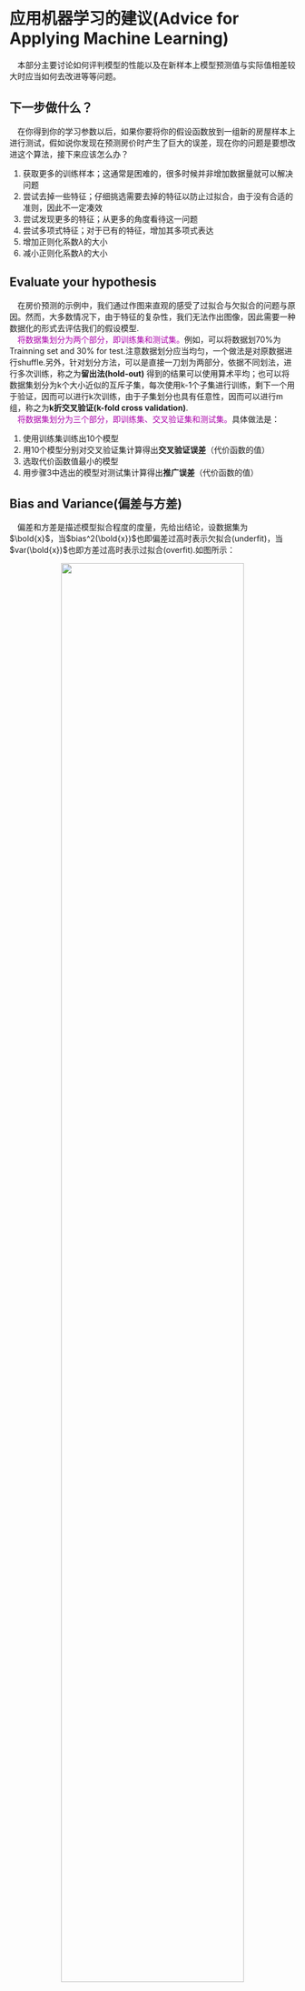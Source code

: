 # 应用机器学习的建议(Advice for Applying Machine Learning)  
&emsp;本部分主要讨论如何评判模型的性能以及在新样本上模型预测值与实际值相差较大时应当如何去改进等等问题。    

## 下一步做什么？
&emsp;在你得到你的学习参数以后，如果你要将你的假设函数放到一组新的房屋样本上进行测试，假如说你发现在预测房价时产生了巨大的误差，现在你的问题是要想改进这个算法，接下来应该怎么办？  
1. 获取更多的训练样本；这通常是困难的，很多时候并非增加数据量就可以解决问题  
2. 尝试去掉一些特征；仔细挑选需要去掉的特征以防止过拟合，由于没有合适的准则，因此不一定凑效  
3. 尝试发现更多的特征；从更多的角度看待这一问题  
4. 尝试多项式特征；对于已有的特征，增加其多项式表达  
5. 增加正则化系数$\lambda$的大小  
6. 减小正则化系数$\lambda$的大小  

## Evaluate your hypothesis
&emsp;在房价预测的示例中，我们通过作图来直观的感受了过拟合与欠拟合的问题与原因。然而，大多数情况下，由于特征的复杂性，我们无法作出图像，因此需要一种数据化的形式去评估我们的假设模型.<br> 
&emsp;<font color=#A0A>将数据集划分为两个部分，即训练集和测试集。</font>例如，可以将数据划70%为Trainning set and 30% for test.注意数据划分应当均匀，一个做法是对原数据进行shuffle.另外，针对划分方法，可以是直接一刀划为两部分，依据不同划法，进行多次训练，称之为**留出法(hold-out)** 得到的结果可以使用算术平均；也可以将数据集划分为k个大小近似的互斥子集，每次使用k-1个子集进行训练，剩下一个用于验证，因而可以进行k次训练，由于子集划分也具有任意性，因而可以进行m组，称之为**k折交叉验证(k-fold cross validation)**.<br> 
&emsp;<font color=#A0A>将数据集划分为三个部分，即训练集、交叉验证集和测试集。</font>具体做法是：
1. 使用训练集训练出10个模型
2. 用10个模型分别对交叉验证集计算得出**交叉验证误差**（代价函数的值）
3. 选取代价函数值最小的模型
4. 用步骤3中选出的模型对测试集计算得出**推广误差**（代价函数的值）

## Bias and Variance(偏差与方差)
&emsp;偏差和方差是描述模型拟合程度的度量，先给出结论，设数据集为$\bold{x}$，当$bias^2(\bold{x})$也即偏差过高时表示欠拟合(underfit)，当$var(\bold{x})$也即方差过高时表示过拟合(overfit).如图所示：
<div align=center><img src="http://www.ai-start.com/ml2014/images/20c6b0ba8375ca496b7557def6c00324.jpg" width=80%></div>

我们通常会通过将训练集和交叉验证集的代价函数误差与多项式的次数绘制在同一张图表上来帮助分析:  
<div align=center><img src="http://www.ai-start.com/ml2014/images/bca6906add60245bbc24d71e22f8b836.png" width=80%></div>

如图所示，横轴表示多项式特征的最高次数，随着幂次的增大，模型在训练集上的拟合程度越来越高，表现为训练误差不断减小，而交叉验证集误差则呈对勾状，表现为一开始误差较大随后不断下降至一个最低点随后又开始不断上升。可以得出，当训练集误差和交叉验证集误差均比较大时，模型欠拟合，偏差高了，需要更多的特征输入，单纯增加训练集大小效果很可能效果不大。而当训练集误差比较小但交叉验证集误差较大时，此时模型过拟合，方差高了，需要提高正则化系数或者减小多项式特征的幂次。

关于偏差与方差的含义或者定义，从西瓜书上了解到：**方差**是指在大小相同的不同训练集上预测值与预测期望值差的平方的期望：
<div align=center><img src="https://files.mdnice.com/user/35698/04bf40ee-4c4d-4dc3-bd44-58e6ba2f4485.png" width=60%></div>
期望输出与真实标记的差别称为偏差：
<div align=center><img src="https://files.mdnice.com/user/35698/fa356837-0176-4aef-8ab4-0c894d850976.png" width=50%></div>
偏差度量了期望输出与真实结果的偏离程度，即刻画了学习算法本身的拟合能力，方差度量了同样大小的训练集的变动所导致的学习性能的变化，即刻画了数据扰动所造成的影响（此外还有噪声，她=它表达了在当前任务上所有算法能达到的期望泛化误差下界，即刻画了学习问题本身的难度）

### 正则化和偏差/方差
我们选择一系列的想要测试的$\lambda$值，通常是0-10之间的呈现2倍关系的值（如$0,0.01,0.02,0.04,0.08,0.16,0.32,0.64,1.28,2.56,5.12,10$：共12个）。 我们同样把数据分为训练集、交叉验证集和测试集。
选择的方法为：
1. 使用训练集训练出12个不同程度正则化的模型
2. 用12个模型分别对交叉验证集计算的出交叉验证误差
3. 选择得出交叉验证误差最小的模型
4. 运用步骤3中选出模型对测试集计算得出推广误差，我们也可以同时将训练集和交叉验证集模型的代价函数误差与λ的值绘制在一张图表上

### 学习曲线
将数据一行一行的加入到训练集，绘制训练误差和交叉验证集误差随训练集大小m的曲线，此即为学习曲线。一开始，由于数据量较少，模型曲线可以完全通过训练样本点，训练误差较小，但验证集误差较大，随着样本数据的增大，训练误差增大而验证集误差减小，最后他们应当稳定在一个平台。
如何利用学习曲线识别高偏差/欠拟合：作为例子，我们尝试用一条直线来适应下面的数据，可以看出，无论训练集有多么大误差都不会有太大改观：
<div align=center><img src="http://www.ai-start.com/ml2014/images/4a5099b9f4b6aac5785cb0ad05289335.jpg" width=80%></div>
也就是说在高偏差/欠拟合的情况下，增加数据到训练集不一定能有帮助。 如何利用学习曲线识别高方差/过拟合：假设我们使用一个非常高次的多项式模型，并且正则化非常小，可以看出，当交叉验证集误差远大于训练集误差时，往训练集增加更多数据可以提高模型的效果。
<div align=center><img src="http://www.ai-start.com/ml2014/images/2977243994d8d28d5ff300680988ec34.jpg" width=80%></div>
也就是说在高方差/过拟合的情况下，增加更多数据到训练集可能可以提高算法效果。

### 决定下一步做什么
1. 获取更多的训练样本$\leftarrow$高方差/过拟合/训练集误差较小但验证集误差较大
2. 尝试去掉一些特征$\leftarrow$高方差/过拟合/训练集误差较小但验证集误差较大
3. 尝试发现更多的特征$\leftarrow$高偏差/欠拟合/训练集误差和验证集误差都较大
4. 尝试多项式特征$\leftarrow$高偏差/欠拟合/训练集误差和验证集误差都较大
5. 增加正则化系数$\lambda$的大小$\leftarrow$高方差/过拟合/训练集误差较小但验证集误差较大
6. 减小正则化系数$\lambda$的大小$\leftarrow$高偏差/欠拟合/训练集误差和验证集误差都较大
* 使用较小的神经网络，类似于参数较少的情况，容易导致高偏差和欠拟合，但计算代价较小使用较大的神经网络，类似于参数较多的情况，容易导致高方差和过拟合，虽然计算代价比较大，但是可以通过正则化手段来调整而更加适应数据。 通常选择较大的神经网络并采用正则化处理会比采用较小的神经网络效果要好。 对于神经网络中的隐藏层的层数的选择，通常从一层开始逐渐增加层数，为了更好地作选择，可以把数据分为训练集、交叉验证集和测试集，针对不同隐藏层层数的神经网络训练神经网络， 然后选择交叉验证集代价最小的神经网络。

## 机器学习系统的设计(Machine Learning System Design)
 构建一个学习算法的推荐方法为：
 1. 从一个简单的能快速实现的算法开始，实现该算法并用交叉验证集数据测试这个算法
 2. 绘制学习曲线，决定是增加更多数据，或者添加更多特征，还是其他选择
 3. 进行误差分析：人工检查交叉验证集中我们算法中产生预测误差的样本，看看这些样本是否有某种系统化的趋势
> 以我们的垃圾邮件过滤器为例，误差分析要做的既是检验交叉验证集中我们的算法产生错误预测的所有邮件，看：是否能将这些邮件按照类分组。例如医药品垃圾邮件，仿冒品垃圾邮件或者密码窃取邮件等。然后看分类器对哪一组邮件的预测误差最大，并着手优化。 思考怎样能改进分类器。例如，发现是否缺少某些特征，记下这些特征出现的次数。 例如记录下错误拼写出现了多少次，异常的邮件路由情况出现了多少次等等，然后从出现次数最多的情况开始着手优化。 误差分析并不总能帮助我们判断应该采取怎样的行动。有时我们需要尝试不同的模型，然后进行比较，在模型比较时，用数值来判断哪一个模型更好更有效，通常我们是看交叉验证集的误差。 在我们的垃圾邮件分类器例子中，对于“我们是否应该将discount/discounts/discounted/discounting处理成同一个词？”如果这样做可以改善我们算法，我们会采用一些截词软件

### 类偏斜的误差度量(Error Metrics for Skewed Classes)
&emsp;例如癌症的检测，假定是一个二分类问题，即患癌症或者不患癌症，此时一般而言，是健康人的可能性远大于患病的可能性，例如健康者占比99.5%，两个类别占比极度不平衡，称为类偏斜(skewed class)。那么有这样一个分类器，他总是预测为健康，那么他的错误率也只有0.5%，但显然这个预测器不能称之为一个好的预测器，因为它无法检测出癌症患者。因此错误率并不总是很好的刻画预测器的好坏。<br>
&emsp;这里对其进行细化，例如，在预测出的癌症患者(预测为阳性)中有多大比例确实患上了癌症(真阳性, True Positive)，这一比例称为准确率(***precision***)或者**查准率**，要尽可能的准确判断出哪些人确实患病，也即预测器的策略应尽可能的严格，尽可能地保证被判断阳性的人确实患病，尽可能避把正常人划分为患者。<br>
&emsp;另一方面，我们还关心在所有确实患病的人中有多大比例的人是被预测器预测出来了的，我们不希望有患者没有被检测出来，这一比例称之为**查全率**或者**召回率**(***recall***)<br>
&emsp;$recall$和$precision$的矛盾关系。$precision$描述了预测器是否能够准确判断出阳性案例，为了提高$precision$，则仅在具有较大把握时才会将某一样本判断为阳性。$recall$描述了预测器是否能够把所有的阳性病例找出来，因此策略是当样本表现出一定的可能性就判定为阳性，假想一个极端例子，预测器把所有样本均预测为阳性，此时必然有$recall=1$但$precision$就会很低。
&emsp;因此，我们需要依据问题实际来决定是更看重P或者更看重R。另一方面，在一个实际问题中，或许可以使用1个数字或图像来帮助选择哪一个模型。
#### 混淆矩阵(confusion matrix)
&emsp;对于二分类问题，依据预测结果与真实结果组合有四种情况，即真阳性(True Positive), 假阳性(False Positive), 真阴性(False Negative), 假阴性(False Negative).通常，我们把占比较低的称为阳性或正例标记为1，而占比较高的称为阴性或反例标记为0.
<div align=center><img src="https://files.mdnice.com/user/35698/206b21bd-80e3-4bd4-a5be-c54fef91b6ff.png" width=80%></div>

$$precision=\frac{TP}{TP+FP}=P$$
$$recall=\frac{TP}{TP+FN}=R$$

为此，定义一个$F_1$值，它是$P$和$R$的调和平均。
$$F_1=\frac{2PR}{P+R}$$

可以使用$F_1$值作为评价指标，当然也可以求加权调和平均$F_\beta$，是$F_1$的推广。

#### PR曲线
&emsp;很多情形下我们可根据学习器的预测结果对样例进行排序，排在前面的是学习器认为"最可能"是正例的样本?排在最后的则是学习器认为"最不可能"是正例的样本.按此顺序逐个把样本作为正例进行预测，则每次可以计算出当前的查全率、 查准率以查准率为纵轴、查全率为横轴作图 ，就得到了查准率 查全率曲线，简称 P-R曲线。
<div align=center><img src="https://files.mdnice.com/user/35698/5352915b-ca26-41bc-84aa-1a9dbf3fc818.png" width=60%/></div>
